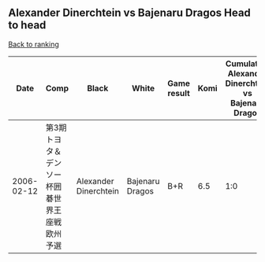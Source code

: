 ## Alexander Dinerchtein vs Bajenaru Dragos Head to head

[Back to ranking](../../index.md)




| **Date** | **Comp** | **Black** | **White** | **Game result** | **Komi** | **Cumulative Alexander Dinerchtein vs Bajenaru Dragos** | **Alexander Dinerchtein streak** | **Bajenaru Dragos streak** | 
| --- | --- | --- | --- | --- | --- | --- | --- | --- |
| 2006-02-12 | 第3期トヨタ＆デンソー杯囲碁世界王座戦欧州予選 | Alexander Dinerchtein | Bajenaru Dragos | B+R | 6.5 | 1:0 | 1 | 0 |




